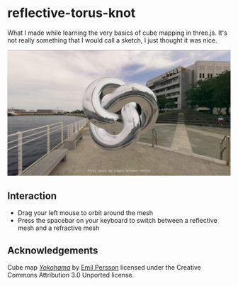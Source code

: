 # reflective-torus-knot

What I made while learning the very basics of cube mapping in three.js. It's
not really something that I would call a sketch, I just thought it was nice.

![thumbnail](thumbnail.png)

## Interaction

- Drag your left mouse to orbit around the mesh
- Press the spacebar on your keyboard to switch between a reflective mesh and a
  refractive mesh

## Acknowledgements

[yokohama]: http://www.humus.name/index.php?page=Textures&ID=137

Cube map [_Yokohama_][yokohama] by [Emil Persson](http://www.humus.name)
licensed under the Creative Commons Attribution 3.0 Unported license.
